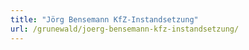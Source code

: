 ```yaml
---
title: "Jörg Bensemann KfZ-Instandsetzung"
url: /grunewald/joerg-bensemann-kfz-instandsetzung/
---
```

